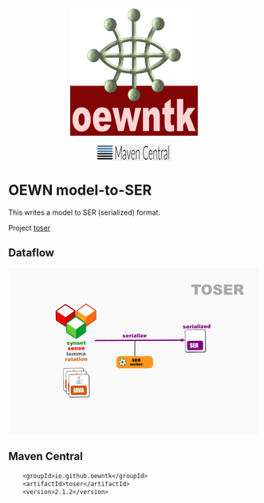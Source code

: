 <p align="center">
<img width="256" height="256" src="images/oewntk.png" alt="OEWNTK">
</p>
<p align="center">
<img width="150"src="images/mavencentral.png" alt="MavenCentral">
</p>

# OEWN model-to-SER

This writes a model to SER (serialized) format.

Project [toser](https://github.com/oewntk/toser)

## Dataflow

![Dataflow](images/dataflow_toser.png  "Dataflow")

## Maven Central

		<groupId>io.github.oewntk</groupId>
		<artifactId>toser</artifactId>
		<version>2.1.2</version>
